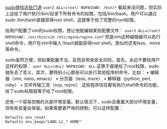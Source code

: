 [sudo提权这些门道](https://mp.weixin.qq.com/s/jQlKl45iwVE-iM4SFVohsw)
`user2 ALL=(root) NOPASSWD: /bin/*`
看起来没问题，但实际上这给了用户执行/bin/目录下所有命令的权限，包括/bin/bash。用户可以通过sudo /bin/bash直接获得root shell，这就等于给了完整的root权限。

给用户配置了vim的sudo权限，想让他能编辑某些配置文件：
`user3 ALL=(root) NOPASSWD: /usr/bin/vim /etc/nginx/nginx.conf`
但是vim这种编辑器可以执行shell命令，用户在vim中输入:!bash就能获得root shell。类似的还有less、more等命令。

sudo虽然方便，但如果配置不当，反而会带来安全风险。首先，永远不要给用户这样的权限：
`user ALL=(ALL) NOPASSWD: ALL`
这等于直接给了root权限，sudo就失去了意义。其次，要特别小心那些可以执行其他程序的命令，比如：
• 编辑器（vim, nano, emacs）
• 分页器（less, more）
• 解释器（python, perl, ruby）
• 文件传输工具（scp, rsync）
这些程序往往都有执行shell命令的功能，给了sudo权限就等于给了root权限。

还有一个容易忽略的点是环境变量。默认情况下，sudo会重置大部分环境变量，但有些变量会保留。如果需要更严格的控制，可以这样配置：

```
Defaults env_reset
Defaults env_keep="LANG LC_* HOME"
```